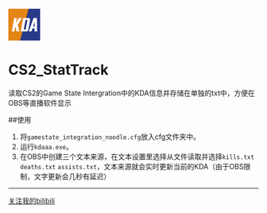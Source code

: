 ![icon](/assets/kda.png)
# CS2_StatTrack
读取CS2的Game State Intergration中的KDA信息并存储在单独的txt中，方便在OBS等直播软件显示

##使用
1. 将`gamestate_integration_noodle.cfg`放入cfg文件夹中。
2. 运行`kdaaa.exe`。
3. 在OBS中创建三个文本来源，在文本设置里选择从文件读取并选择`kills.txt` `deaths.txt` `assists.txt`，文本来源就会实时更新当前的KDA（由于OBS限制，文字更新会几秒有延迟）

---
[关注我的bilibili](https://space.bilibili.com/390298544)
